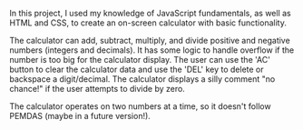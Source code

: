 In this project, I used my knowledge of JavaScript fundamentals, as well as HTML and CSS, to create an on-screen calculator with basic functionality.

The calculator can add, subtract, multiply, and divide positive and negative numbers (integers and decimals). It has some logic to handle overflow if the number is too big for the calculator display. The user can use the 'AC' button to clear the calculator data and use the 'DEL' key to delete or backspace a digit/decimal. The calculator displays a silly comment "no chance!" if the user attempts to divide by zero. 

The calculator operates on two numbers at a time, so it doesn't follow PEMDAS (maybe in a future version!).